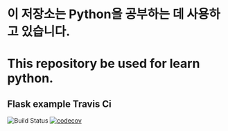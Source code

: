 # 이 저장소는 Python을 공부하는 데 사용하고 있습니다.
# This repository be used for learn python.

## Flask example Travis Ci
![Build Status](https://travis-ci.org/devsam/hello-world.svg?branch=master)
[![codecov](https://codecov.io/gh/devsam/hello-world/branch/master/graph/badge.svg)](https://codecov.io/gh/devsam/hello-world)
